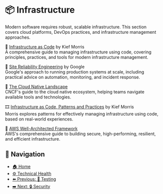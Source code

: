 # 📦 Infrastructure

Modern software requires robust, scalable infrastructure. This section covers cloud platforms, DevOps practices, and infrastructure management approaches.

📘 [Infrastructure as Code](https://www.goodreads.com/book/show/26544394-infrastructure-as-code) by Kief Morris  
A comprehensive guide to managing infrastructure using code, covering principles, practices, and tools for modern infrastructure management.

📘 [Site Reliability Engineering](https://sre.google/sre-book/table-of-contents/) by Google  
Google's approach to running production systems at scale, including practical advice on automation, monitoring, and incident response.

📄 [The Cloud Native Landscape](https://landscape.cncf.io/)  
CNCF's guide to the cloud native ecosystem, helping teams navigate available tools and technologies.

🎞 [Infrastructure as Code, Patterns and Practices](https://youtu.be/K843Ukiw3d8?si=lUhekOrdy-f4U-WT) by Kief Morris  
Morris explores patterns for effectively managing infrastructure using code, based on real-world experiences.

📄 [AWS Well-Architected Framework](https://aws.amazon.com/architecture/well-architected/)  
AWS's comprehensive guide to building secure, high-performing, resilient, and efficient infrastructure.

## 🧭 Navigation

- [🏠 Home](../../README.md)
- [⚙️ Technical Health](../README.md)
- [⬅️ Previous: 🧪 Testing](testing.md)
- [➡️ Next: 🔒 Security](security.md)
